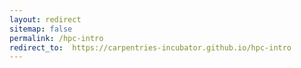 ```yaml
---
layout: redirect
sitemap: false
permalink: /hpc-intro
redirect_to:  https://carpentries-incubator.github.io/hpc-intro
---
```


